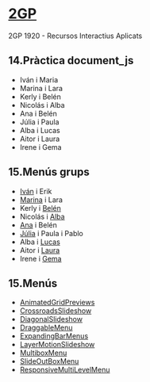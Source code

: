 # [2GP](https://arquesm.github.io/2GP/)
2GP 1920 - Recursos Interactius Aplicats

## 14.Pràctica document_js
* Iván i Maria
* Marina i Lara
* Kerly i Belén
* Nicolás i Alba
* Ana i Belén
* Júlia i Paula
* Alba i Lucas
* Aitor i Laura
* Irene i Gema

## 15.Menús grups
* [Iván](https://perefi.github.io/15_menus/) i Erik
* [Marina](https://marina-uribe.github.io/15.menu/) i Lara
* Kerly i [Belén](https://Bethle13.github.io/15_menu/)
* Nicolás i [Alba](https://albajota.github.io/14_menu_parejas)
* [Ana](https://AnaMerinoCampos.github.io/15_parejas_02) i Belén
* [Júlia](https://Juliabarcelo.github.io/15_menus) i Paula i Pablo
* Alba i [Lucas](https://luurotova.github.io/15_menus)
* Aitor i [Laura](https://lauragcbrkn.github.io/16_menu)
* Irene i [Gema](https://gemadel.github.io/15_js)


## 15.Menús
* [AnimatedGridPreviews](AnimatedGridPreviews.zip)
* [CrossroadsSlideshow](CrossroadsSlideshow.zip)
* [DiagonalSlideshow](DiagonalSlideshow.zip)
* [DraggableMenu](DraggableMenu.zip)
* [ExpandingBarMenus](ExpandingBarMenus.zip)
* [LayerMotionSlideshow](LayerMotionSlideshow.zip)
* [MultiboxMenu](MultiboxMenu.zip)
* [SlideOutBoxMenu](SlideOutBoxMenu.zip)
* [ResponsiveMultiLevelMenu](ResponsiveMultiLevelMenu.zip)

